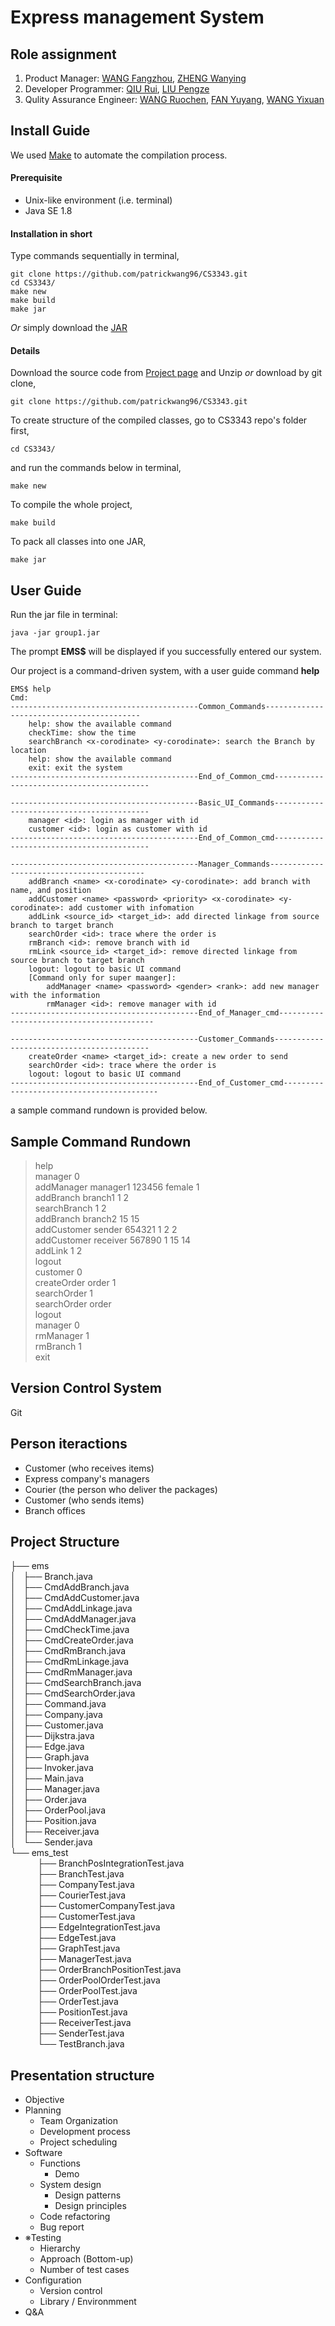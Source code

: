 # Express management System

## Role assignment

1. Product Manager: [WANG Fangzhou](https://github.com/wfz0755), [ZHENG Wanying](https://github.com/SheilaCecilia)
2. Developer Programmer: [QIU Rui](https://github.com/SherlockQiu), [LIU Pengze](https://github.com/lpzjerry)
3. Qulity Assurance Engineer: [WANG Ruochen](http://blog.patrickwang.tech), [FAN Yuyang](https://github.com/YolandaFan), [WANG Yixuan](https://github.com/JinksMI)


## Install Guide

We used [Make](https://www.gnu.org/software/make/manual/make.html) to automate the compilation process. 


#### Prerequisite
- Unix-like environment (i.e. terminal)
- Java SE 1.8

#### Installation in short
Type commands sequentially in terminal,
```
git clone https://github.com/patrickwang96/CS3343.git
cd CS3343/
make new
make build
make jar
```
*Or* simply download the [JAR]()

#### Details
Download the source code from [Project page](https://github.com/patrickwang96/CS3343) and Unzip
*or* download by git clone,
```
git clone https://github.com/patrickwang96/CS3343.git
```

To create structure of the compiled classes, go to CS3343 repo's folder first,
```
cd CS3343/
```

and run the commands below in terminal,  
```
make new 
```

To compile the whole project,    
```
make build
```

To pack all classes into one JAR, 
```
make jar
```

## User Guide
Run the jar file in terminal:
```
java -jar group1.jar
```
The prompt **EMS$** will be displayed if you successfully entered our system.

Our project is a command-driven system, with a user guide command **help**
```
EMS$ help
Cmd:
------------------------------------------Common_Commands------------------------------------------
	help: show the available command
	checkTime: show the time
	searchBranch <x-corodinate> <y-corodinate>: search the Branch by location
	help: show the available command
	exit: exit the system
------------------------------------------End_of_Common_cmd------------------------------------------

------------------------------------------Basic_UI_Commands------------------------------------------
	manager <id>: login as manager with id
	customer <id>: login as customer with id
------------------------------------------End_of_Common_cmd------------------------------------------

------------------------------------------Manager_Commands------------------------------------------
	addBranch <name> <x-corodinate> <y-corodinate>: add branch with name, and position
	addCustomer <name> <password> <priority> <x-corodinate> <y-corodinate>: add customer with infomation
	addLink <source_id> <target_id>: add directed linkage from source branch to target branch
	searchOrder <id>: trace where the order is
	rmBranch <id>: remove branch with id
	rmLink <source_id> <target_id>: remove directed linkage from source branch to target branch
	logout: logout to basic UI command
	[Command only for super maanger]:
		addManager <name> <password> <gender> <rank>: add new manager with the information
		rmManager <id>: remove manager with id
------------------------------------------End_of_Manager_cmd------------------------------------------

------------------------------------------Customer_Commands------------------------------------------
	createOrder <name> <target_id>: create a new order to send
	searchOrder <id>: trace where the order is
	logout: logout to basic UI command
------------------------------------------End_of_Customer_cmd------------------------------------------
```
a sample command rundown is provided below.

## Sample Command Rundown

> help<br>
> manager 0<br>
> addManager manager1 123456 female 1<br>
> addBranch branch1 1 2<br>
> searchBranch 1 2<br>
> addBranch branch2 15 15<br>
> addCustomer sender 654321 1 2 2<br>
> addCustomer receiver 567890 1 15 14<br>
> addLink 1 2<br>
> logout<br>
> customer 0<br>
> createOrder order 1<br>
> searchOrder 1<br>
> searchOrder order<br>
> logout<br>
> manager 0<br>
> rmManager 1<br>
> rmBranch 1<br>
> exit <br>

## Version Control System

Git

## Person iteractions

* Customer (who receives items)
* Express company's managers
* Courier (the person who deliver the packages)
* Customer (who sends items)
* Branch offices

## Project Structure
├── ems  <br>
│   ├── Branch.java <br>
│   ├── CmdAddBranch.java<br>
│   ├── CmdAddCustomer.java<br>
│   ├── CmdAddLinkage.java<br>
│   ├── CmdAddManager.java<br>
│   ├── CmdCheckTime.java<br>
│   ├── CmdCreateOrder.java<br>
│   ├── CmdRmBranch.java<br>
│   ├── CmdRmLinkage.java<br>
│   ├── CmdRmManager.java<br>
│   ├── CmdSearchBranch.java<br>
│   ├── CmdSearchOrder.java<br>
│   ├── Command.java<br>
│   ├── Company.java<br>
│   ├── Customer.java<br>
│   ├── Dijkstra.java<br>
│   ├── Edge.java<br>
│   ├── Graph.java<br>
│   ├── Invoker.java<br>
│   ├── Main.java<br>
│   ├── Manager.java<br>
│   ├── Order.java<br>
│   ├── OrderPool.java<br>
│   ├── Position.java<br>
│   ├── Receiver.java<br>
│   └── Sender.java<br>
└── ems_test<br>
&nbsp;&nbsp;&nbsp;&nbsp;&nbsp;&nbsp;&nbsp;&nbsp;&nbsp;&nbsp;&nbsp;├── BranchPosIntegrationTest.java<br>
&nbsp;&nbsp;&nbsp;&nbsp;&nbsp;&nbsp;&nbsp;&nbsp;&nbsp;&nbsp;&nbsp;├── BranchTest.java<br>
&nbsp;&nbsp;&nbsp;&nbsp;&nbsp;&nbsp;&nbsp;&nbsp;&nbsp;&nbsp;&nbsp;├── CompanyTest.java<br>
&nbsp;&nbsp;&nbsp;&nbsp;&nbsp;&nbsp;&nbsp;&nbsp;&nbsp;&nbsp;&nbsp;├── CourierTest.java<br>
&nbsp;&nbsp;&nbsp;&nbsp;&nbsp;&nbsp;&nbsp;&nbsp;&nbsp;&nbsp;&nbsp;├── CustomerCompanyTest.java<br>
&nbsp;&nbsp;&nbsp;&nbsp;&nbsp;&nbsp;&nbsp;&nbsp;&nbsp;&nbsp;&nbsp;├── CustomerTest.java<br>
&nbsp;&nbsp;&nbsp;&nbsp;&nbsp;&nbsp;&nbsp;&nbsp;&nbsp;&nbsp;&nbsp;├── EdgeIntegrationTest.java<br>
&nbsp;&nbsp;&nbsp;&nbsp;&nbsp;&nbsp;&nbsp;&nbsp;&nbsp;&nbsp;&nbsp;├── EdgeTest.java<br>
&nbsp;&nbsp;&nbsp;&nbsp;&nbsp;&nbsp;&nbsp;&nbsp;&nbsp;&nbsp;&nbsp;├── GraphTest.java<br>
&nbsp;&nbsp;&nbsp;&nbsp;&nbsp;&nbsp;&nbsp;&nbsp;&nbsp;&nbsp;&nbsp;├── ManagerTest.java<br>
&nbsp;&nbsp;&nbsp;&nbsp;&nbsp;&nbsp;&nbsp;&nbsp;&nbsp;&nbsp;&nbsp;├── OrderBranchPositionTest.java<br>
&nbsp;&nbsp;&nbsp;&nbsp;&nbsp;&nbsp;&nbsp;&nbsp;&nbsp;&nbsp;&nbsp;├── OrderPoolOrderTest.java<br>
&nbsp;&nbsp;&nbsp;&nbsp;&nbsp;&nbsp;&nbsp;&nbsp;&nbsp;&nbsp;&nbsp;├── OrderPoolTest.java<br>
&nbsp;&nbsp;&nbsp;&nbsp;&nbsp;&nbsp;&nbsp;&nbsp;&nbsp;&nbsp;&nbsp;├── OrderTest.java<br>
&nbsp;&nbsp;&nbsp;&nbsp;&nbsp;&nbsp;&nbsp;&nbsp;&nbsp;&nbsp;&nbsp;├── PositionTest.java<br>
&nbsp;&nbsp;&nbsp;&nbsp;&nbsp;&nbsp;&nbsp;&nbsp;&nbsp;&nbsp;&nbsp;├── ReceiverTest.java<br>
&nbsp;&nbsp;&nbsp;&nbsp;&nbsp;&nbsp;&nbsp;&nbsp;&nbsp;&nbsp;&nbsp;├── SenderTest.java<br>
&nbsp;&nbsp;&nbsp;&nbsp;&nbsp;&nbsp;&nbsp;&nbsp;&nbsp;&nbsp;&nbsp;└── TestBranch.java<br>


## Presentation structure
- Objective
- Planning
    - Team Organization
    - Development process
    - Project scheduling
- Software
    - Functions
        - Demo
    - System design
        - Design patterns
        - Design principles
    - Code refactoring
    - Bug report
- ※Testing
    - Hierarchy
    - Approach (Bottom-up)
    - Number of test cases
- Configuration
    - Version control
    - Library / Environmment
- Q&A
